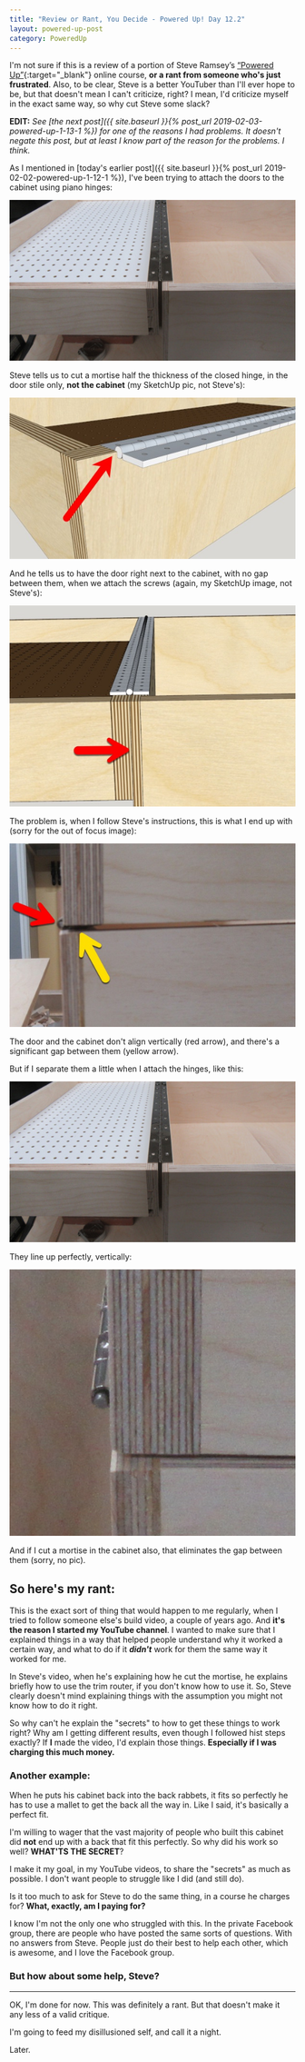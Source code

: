 ```yaml
---
title: "Review or Rant, You Decide - Powered Up! Day 12.2"
layout: powered-up-post
category: PoweredUp
---
```

I'm not sure if this is a review of a portion of Steve Ramsey’s [“Powered Up”](https://theweekendwoodworker.com/powered-up){:target="_blank"} online course, **or a rant from someone who's just frustrated**. Also, to be clear, Steve is a better YouTuber than I'll ever hope to be, but that doesn't mean I can't criticize, right? I mean, I'd criticize myself in the exact same way, so why cut Steve some slack?

**EDIT:** *See [the next post]({{ site.baseurl }}{% post_url 2019-02-03-powered-up-1-13-1 %}) for one of the reasons I had problems. It doesn't negate this post, but at least I know part of the reason for the problems. I think.*

As I mentioned in [today's earlier post]({{ site.baseurl }}{% post_url 2019-02-02-powered-up-1-12-1 %}), I've been trying to attach the doors to the cabinet using piano hinges:

![](/assets/images-posts/powered-up-1/powered-up-1-12-2-01.jpg)

Steve tells us to cut a mortise half the thickness of the closed hinge, in the door stile only, **not the cabinet** (my SketchUp pic, not Steve's):

![](/assets/images-posts/powered-up-1/powered-up-1-12-1-01.jpg)

And he tells us to have the door right next to the cabinet, with no gap between them, when we attach the screws (again, my SketchUp image, not Steve's):

![](/assets/images-posts/powered-up-1/powered-up-1-12-2-02.jpg)

The problem is, when I follow Steve's instructions, this is what I end up with (sorry for the out of focus image):

![](/assets/images-posts/powered-up-1/powered-up-1-12-2-03.jpg)

The door and the cabinet don't align vertically (red arrow), and there's a significant gap between them (yellow arrow).

But if I separate them a little when I attach the hinges, like this:

![](/assets/images-posts/powered-up-1/powered-up-1-12-2-01.jpg)

They line up perfectly, vertically:

![](/assets/images-posts/powered-up-1/powered-up-1-12-2-04.jpg)

And if I cut a mortise in the cabinet also, that eliminates the gap between them (sorry, no pic).

## So here's my rant:

This is the exact sort of thing that would happen to me regularly, when I tried to follow someone else's build video, a couple of years ago. And **it's the reason I started my YouTube channel**. I wanted to make sure that I explained things in a way that helped people understand why it worked a certain way, and what to do if it ***didn't*** work for them the same way it worked for me.

In Steve's video, when he's explaining how he cut the mortise, he explains briefly how to use the trim router, if you don't know how to use it. So, Steve clearly doesn't mind explaining things with the assumption you might not know how to do it right.

So why can't he explain the "secrets" to how to get these things to work right? Why am I getting different results, even though I followed hist steps exactly? If **I** made the video, I'd explain those things. **Especially if I was charging this much money.**

### Another example:

When he puts his cabinet back into the back rabbets, it fits so perfectly he has to use a mallet to get the back all the way in. Like I said, it's basically a perfect fit.

I'm willing to wager that the vast majority of people who built this cabinet did **not** end up with a back that fit this perfectly. So why did his work so well? **WHAT'TS THE SECRET**?

I make it my goal, in my YouTube videos, to share the "secrets" as much as possible. I don't want people to struggle like I did (and still do).

Is it too much to ask for Steve to do the same thing, in a course he charges for? **What, exactly, am I paying for?**

I know I'm not the only one who struggled with this. In the private Facebook group, there are people who have posted the same sorts of questions. With no answers from Steve. People just do their best to help each other, which is awesome, and I love the Facebook group.

### But how about some help, Steve?

---

OK, I'm done for now. This was definitely a rant. But that doesn't make it any less of a valid critique.

I'm going to feed my disillusioned self, and call it a night.

Later.